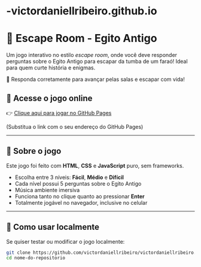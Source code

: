 # -victordaniellribeiro.github.io
# 🏺 Escape Room - Egito Antigo

Um jogo interativo no estilo *escape room*, onde você deve responder perguntas sobre o Egito Antigo para escapar da tumba de um faraó! Ideal para quem curte história e enigmas.

🚪 Responda corretamente para avançar pelas salas e escapar com vida!

## 🔗 Acesse o jogo online

👉 [Clique aqui para jogar no GitHub Pages](https://victordaniellribeiro.github.io)

(Substitua o link com o seu endereço do GitHub Pages)

---

## 🧠 Sobre o jogo

Este jogo foi feito com **HTML**, **CSS** e **JavaScript** puro, sem frameworks.

- Escolha entre 3 níveis: **Fácil**, **Médio** e **Difícil**
- Cada nível possui 5 perguntas sobre o Egito Antigo
- Música ambiente imersiva
- Funciona tanto no clique quanto ao pressionar **Enter**
- Totalmente jogável no navegador, inclusive no celular

---

## 📁 Como usar localmente

Se quiser testar ou modificar o jogo localmente:

```bash
git clone https://github.com/victordaniellribeiro/victordaniellribeiro.git
cd nome-do-repositorio

